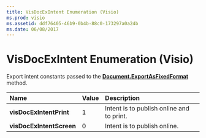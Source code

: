 ```yaml
---
title: VisDocExIntent Enumeration (Visio)
ms.prod: visio
ms.assetid: ddf76405-46b9-0b4b-88c0-173297a0a24b
ms.date: 06/08/2017
---
```



# VisDocExIntent Enumeration (Visio)

Export intent constants passed to the  **[Document.ExportAsFixedFormat](document-exportasfixedformat-method-visio.md)** method.



|**Name**|**Value**|**Description**|
|:-----|:-----|:-----|
| **visDocExIntentPrint**|1|Intent is to publish online and to print.|
| **visDocExIntentScreen**|0|Intent is to publish online.|

